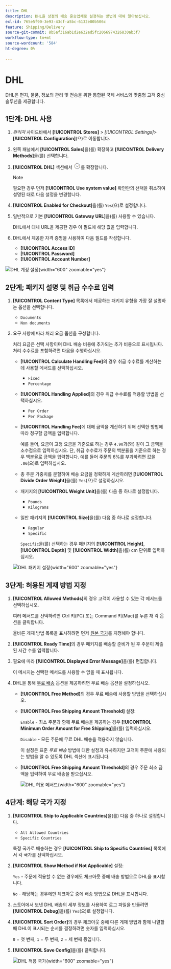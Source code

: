 ```yaml
---
title: DHL
description: DHL을 상점의 배송 운송업체로 설정하는 방법에 대해 알아보십시오.
exl-id: 765e5f90-3e93-43cf-a5bc-6132e00b506c
feature: Shipping/Delivery
source-git-commit: 8b5af316ab1d2e632ed5fc2066974326830ab3f7
workflow-type: tm+mt
source-wordcount: '584'
ht-degree: 0%

---
```


# DHL

DHL은 편지, 물품, 정보의 관리 및 전송을 위한 통합된 국제 서비스와 맞춤형 고객 중심 솔루션을 제공합니다.

## 1단계: DHL 사용

1. _관리자_ 사이드바에서 **[!UICONTROL Stores]** > _[!UICONTROL Settings]_>**[!UICONTROL Configuration]**(으)로 이동합니다.

1. 왼쪽 패널에서 **[!UICONTROL Sales]**&#x200B;을(를) 확장하고 **[!UICONTROL Delivery Methods]**&#x200B;을(를) 선택합니다.

1. **[!UICONTROL DHL]** 섹션에서 ![확장 선택기](../assets/icon-display-expand.png)를 확장합니다.

   >[!NOTE]
   >
   >필요한 경우 먼저 **[!UICONTROL Use system value]** 확인란의 선택을 취소하여 설명된 대로 다음 설정을 변경합니다.

1. **[!UICONTROL Enabled for Checkout]**&#x200B;을(를) `Yes`(으)로 설정합니다.

1. 일반적으로 기본 **[!UICONTROL Gateway URL]**&#x200B;을(를) 사용할 수 있습니다.

   DHL에서 대체 URL을 제공한 경우 이 필드에 해당 값을 입력합니다.

1. DHL에서 제공한 자격 증명을 사용하여 다음 필드를 작성합니다.

   - **[!UICONTROL Access ID]**
   - **[!UICONTROL Password]**
   - **[!UICONTROL Account Number]**

![DHL 계정 설정](../configuration-reference/sales/assets/delivery-methods-dhl-account-settings.png){width="600" zoomable="yes"}

## 2단계; 패키지 설명 및 취급 수수료 입력

1. **[!UICONTROL Content Type]** 목록에서 제공하는 패키지 유형을 가장 잘 설명하는 옵션을 선택합니다.

   - `Documents`
   - `Non documents`

1. 요구 사항에 따라 처리 요금 옵션을 구성합니다.

   처리 요금은 선택 사항이며 DHL 배송 비용에 추가되는 추가 비용으로 표시됩니다. 처리 수수료를 포함하려면 다음을 수행하십시오.

   - **[!UICONTROL Calculate Handling Fee]**&#x200B;의 경우 취급 수수료를 계산하는 데 사용할 메서드를 선택하십시오.

      - `Fixed`
      - `Percentage`

   - **[!UICONTROL Handling Applied]**&#x200B;의 경우 취급 수수료를 적용할 방법을 선택하십시오.

      - `Per Order`
      - `Per Package`

   - **[!UICONTROL Handling Fee]**&#x200B;에 대해 금액을 계산하기 위해 선택한 방법에 따라 청구할 금액을 입력합니다.

     예를 들어, 요금이 고정 요금을 기준으로 하는 경우 `4.90`과(와) 같이 그 금액을 소수점으로 입력하십시오. 단, 취급 수수료가 주문의 백분율을 기준으로 하는 경우 백분율로 금액을 입력합니다. 예를 들어 주문의 6%를 부과하려면 값을 `.06`(으)로 입력하십시오.

   - 총 주문 가중치를 분할하여 배송 요금을 정확하게 계산하려면 **[!UICONTROL Divide Order Weight]**&#x200B;을(를) `Yes`(으)로 설정하십시오.

   - 패키지의 **[!UICONTROL Weight Unit]**&#x200B;을(를) 다음 중 하나로 설정합니다.

      - `Pounds`
      - `Kilograms`

   - 일반 패키지의 **[!UICONTROL Size]**&#x200B;을(를) 다음 중 하나로 설정합니다.

      - `Regular`
      - `Specific`

     `Specific`을(를) 선택하는 경우 패키지의 **[!UICONTROL Height]**, **[!UICONTROL Depth]** 및 **[!UICONTROL Width]**&#x200B;을(를) cm 단위로 입력하십시오.

   ![DHL 패키지 설정](../configuration-reference/sales/assets/delivery-methods-dhl-package-settings.png){width="600" zoomable="yes"}

## 3단계: 허용된 게재 방법 지정

1. **[!UICONTROL Allowed Methods]**&#x200B;의 경우 고객이 사용할 수 있는 각 메서드를 선택하십시오.

   여러 메서드를 선택하려면 Ctrl 키(PC) 또는 Command 키(Mac)를 누른 채 각 옵션을 클릭합니다.

   올바른 게재 방법 목록을 표시하려면 먼저 [원본 국가](../configuration-reference/sales/shipping-settings.md)를 지정해야 합니다.

1. **[!UICONTROL Ready Time]**&#x200B;의 경우 패키지를 배송할 준비가 된 후 주문이 제출된 시간 수를 입력합니다.

1. 필요에 따라 **[!UICONTROL Displayed Error Message]**&#x200B;을(를) 편집합니다.

   이 메시지는 선택한 메서드를 사용할 수 없을 때 표시됩니다.

1. DHL을 통해 [무료 배송](shipping-free.md) 옵션을 제공하려면 무료 배송 옵션을 설정하십시오.

   - **[!UICONTROL Free Method]**&#x200B;의 경우 무료 배송에 사용할 방법을 선택하십시오.

   - **[!UICONTROL Free Shipping Amount Threshold]** 설정:

     `Enable` - 최소 주문과 함께 무료 배송을 제공하는 경우 **[!UICONTROL Minimum Order Amount for Free Shipping]**&#x200B;을(를) 입력하십시오.

     `Disable` - 모든 주문에 무료 DHL 배송을 적용하지 않습니다.

     이 설정은 표준 _무료 배송_ 방법에 대한 설정과 유사하지만 고객이 주문에 사용되는 방법을 알 수 있도록 DHL 섹션에 표시됩니다.

   - **[!UICONTROL Free Shipping Amount Threshold]**&#x200B;의 경우 주문 최소 금액을 입력하여 무료 배송을 받으십시오.

     ![DHL 허용 메서드](../configuration-reference/sales/assets/delivery-methods-dhl-allowed-methods.png){width="600" zoomable="yes"}

## 4단계: 해당 국가 지정

1. **[!UICONTROL Ship to Applicable Countries]**&#x200B;을(를) 다음 중 하나로 설정합니다.

   - `All Allowed Countries`
   - `Specific Countries`

   특정 국가로 배송하는 경우 **[!UICONTROL Ship to Specific Countries]** 목록에서 각 국가를 선택하십시오.

1. **[!UICONTROL Show Method if Not Applicable]** 설정:

   `Yes` - 주문에 적용할 수 없는 경우에도 체크아웃 중에 배송 방법으로 DHL을 표시합니다.

   `No` - 해당하는 경우에만 체크아웃 중에 배송 방법으로 DHL을 표시합니다.

1. 스토어에서 보낸 DHL 배송의 세부 정보를 사용하여 로그 파일을 만들려면 **[!UICONTROL Debug]**&#x200B;을(를) `Yes`(으)로 설정합니다.

1. **[!UICONTROL Sort Order]**&#x200B;의 경우 체크아웃 중에 다른 게재 방법과 함께 나열할 때 DHL이 표시되는 순서를 결정하려면 숫자를 입력하십시오.

   `0` = 첫 번째, `1` = 두 번째, `2` = 세 번째 등입니다.

1. **[!UICONTROL Save Config]**&#x200B;을(를) 클릭합니다.

   ![DHL 적용 국가](../configuration-reference/sales/assets/delivery-methods-dhl-applicable-countries.png){width="600" zoomable="yes"}
